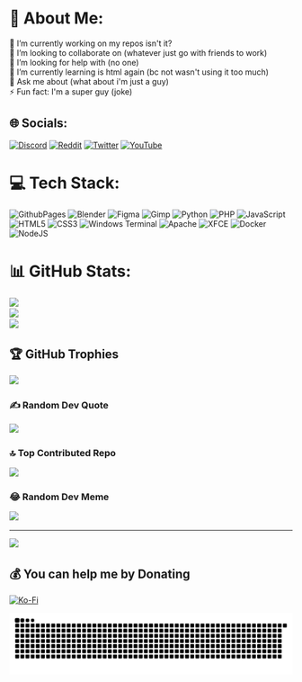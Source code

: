 # 💫 About Me:
🔭 I’m currently working on my repos isn't it?<br>👯 I’m looking to collaborate on (whatever just go with friends to work)<br>🤝 I’m looking for help with (no one)<br>🌱 I’m currently learning is html again (bc not wasn't using it too much)<br>💬 Ask me about (what about i'm just a guy)<br>⚡ Fun fact: I'm a super guy (joke)


## 🌐 Socials:
[![Discord](https://img.shields.io/badge/Discord-%237289DA.svg?logo=discord&logoColor=white)](https://discord.gg/https://discord.gg/mRsKxHmMyC) [![Reddit](https://img.shields.io/badge/Reddit-%23FF4500.svg?logo=Reddit&logoColor=white)](https://reddit.com/user/Middle_Run_4839) [![Twitter](https://img.shields.io/badge/Twitter-%231DA1F2.svg?logo=Twitter&logoColor=white)](https://twitter.com/iDeveloperNesto1) [![YouTube](https://img.shields.io/badge/YouTube-%23FF0000.svg?logo=YouTube&logoColor=white)](https://youtube.com/@UC0pXWZg2rspu31u1xFoiEyg) 

# 💻 Tech Stack:
![GithubPages](https://img.shields.io/badge/github%20pages-121013?style=for-the-badge&logo=github&logoColor=white) ![Blender](https://img.shields.io/badge/blender-%23F5792A.svg?style=for-the-badge&logo=blender&logoColor=white) ![Figma](https://img.shields.io/badge/figma-%23F24E1E.svg?style=for-the-badge&logo=figma&logoColor=white) ![Gimp](https://img.shields.io/badge/Gimp-657D8B?style=for-the-badge&logo=gimp&logoColor=FFFFFF) ![Python](https://img.shields.io/badge/python-3670A0?style=for-the-badge&logo=python&logoColor=ffdd54) ![PHP](https://img.shields.io/badge/php-%23777BB4.svg?style=for-the-badge&logo=php&logoColor=white) ![JavaScript](https://img.shields.io/badge/javascript-%23323330.svg?style=for-the-badge&logo=javascript&logoColor=%23F7DF1E) ![HTML5](https://img.shields.io/badge/html5-%23E34F26.svg?style=for-the-badge&logo=html5&logoColor=white) ![CSS3](https://img.shields.io/badge/css3-%231572B6.svg?style=for-the-badge&logo=css3&logoColor=white) ![Windows Terminal](https://img.shields.io/badge/Windows%20Terminal-%234D4D4D.svg?style=for-the-badge&logo=windows-terminal&logoColor=white) ![Apache](https://img.shields.io/badge/apache-%23D42029.svg?style=for-the-badge&logo=apache&logoColor=white) ![XFCE](https://img.shields.io/badge/XFCE-%232284F2.svg?style=for-the-badge&logo=xfce&logoColor=white) ![Docker](https://img.shields.io/badge/docker-%230db7ed.svg?style=for-the-badge&logo=docker&logoColor=white) ![NodeJS](https://img.shields.io/badge/node.js-6DA55F?style=for-the-badge&logo=node.js&logoColor=white)
# 📊 GitHub Stats:
![](https://github-readme-stats.vercel.app/api?username=ITProggerUZ&theme=tokyonight&hide_border=false&include_all_commits=false&count_private=false)<br/>
![](https://github-readme-streak-stats.herokuapp.com/?user=ITProggerUZ&theme=tokyonight&hide_border=false)<br/>
![](https://github-readme-stats.vercel.app/api/top-langs/?username=ITProggerUZ&theme=tokyonight&hide_border=false&include_all_commits=false&count_private=false&layout=compact)

## 🏆 GitHub Trophies
![](https://github-profile-trophy.vercel.app/?username=ITProggerUZ&theme=tokyonight&no-frame=true&no-bg=false&margin-w=4)

### ✍️ Random Dev Quote
![](https://quotes-github-readme.vercel.app/api?type=vetical&theme=tokyonight)

### 🔝 Top Contributed Repo
![](https://github-contributor-stats.vercel.app/api?username=ITProggerUZ&limit=5&theme=dark&combine_all_yearly_contributions=true)

### 😂 Random Dev Meme
<img src='https://randommeme-five.vercel.app/' style="height: 400px;"/>

---
[![](https://visitcount.itsvg.in/api?id=ITProggerUZ&icon=0&color=6)](https://visitcount.itsvg.in)

  ## 💰 You can help me by Donating
  [![Ko-Fi](https://img.shields.io/badge/Ko--fi-F16061?style=for-the-badge&logo=ko-fi&logoColor=white)](https://ko-fi.com/channel4two) 

![snake svg](https://raw.githubusercontent.com/ITProggeruz/ITProggeruz/output/github-contribution-grid-snake-dark.svg)